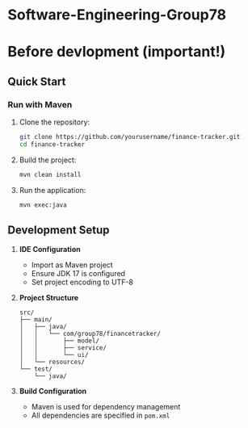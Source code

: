 # Software-Engineering-Group78

# Before devlopment (important!)

## Quick Start

### Run with Maven

1. Clone the repository:
   ```bash
   git clone https://github.com/yourusername/finance-tracker.git
   cd finance-tracker
   ```

2. Build the project:
   ```bash
   mvn clean install
   ```

3. Run the application:
   ```bash
   mvn exec:java
   ```



## Development Setup

1. **IDE Configuration**
   - Import as Maven project
   - Ensure JDK 17 is configured
   - Set project encoding to UTF-8

2. **Project Structure**
   ```
   src/
   ├── main/
   │   ├── java/
   │   │   └── com/group78/financetracker/
   │   │       ├── model/
   │   │       ├── service/
   │   │       └── ui/
   │   └── resources/
   └── test/
       └── java/
   ```

3. **Build Configuration**
   - Maven is used for dependency management
   - All dependencies are specified in `pom.xml`
